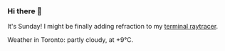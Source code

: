 ### Hi there :wave:

It's Sunday! I might be finally adding refraction to my [terminal raytracer](https://github.com/bewuethr/bash-raytracer).

Weather in Toronto: partly cloudy, at +9°C.
